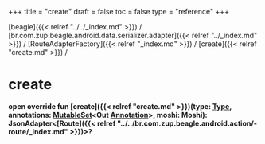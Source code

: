 +++
title = "create"
draft = false
toc = false
type = "reference"
+++

[beagle]({{< relref "../../_index.md" >}}) / [br.com.zup.beagle.android.data.serializer.adapter]({{< relref "../_index.md" >}}) / [RouteAdapterFactory]({{< relref "_index.md" >}}) / [create]({{< relref "create.md" >}}) / 



# create  
  
<b><b>open override fun [create]({{< relref "create.md" >}})(type: [Type](https://developer.android.com/reference/kotlin/java/lang/reflect/Type.html), annotations: [MutableSet](https://kotlinlang.org/api/latest/jvm/stdlib/kotlin.collections/-mutable-set/index.html)<Out [Annotation](https://kotlinlang.org/api/latest/jvm/stdlib/kotlin/-annotation/index.html)>, moshi: Moshi): JsonAdapter<[Route]({{< relref "../../br.com.zup.beagle.android.action/-route/_index.md" >}})>?</b></b>  



